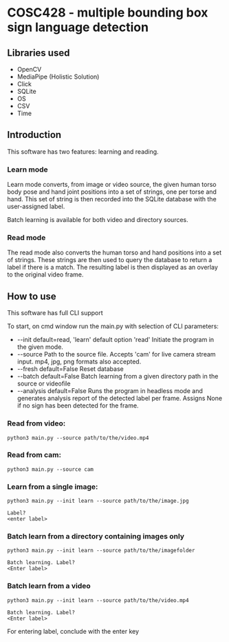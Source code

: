 # COSC428 - multiple bounding box sign language detection


## Libraries used
- OpenCV
- MediaPipe (Holistic Solution)
- Click
- SQLite
- OS
- CSV
- Time

## Introduction
This software has two features: learning and reading.

### Learn mode
Learn mode converts, from image or video source, the given human torso body pose and hand joint positions into a set of strings, one per torse and hand. This set of string is then recorded into the SQLite database with the user-assigned label.

Batch learning is available for both video and directory sources.

### Read mode
The read mode also converts the human torso and hand positions into a set of strings. These strings are then used to query the database to return a label if there is a match. The resulting label is then displayed as an overlay to the original video frame.

## How to use

This software has full CLI support

To start, on cmd window run the main.py with selection of CLI parameters:

- --init default=read, 'learn'
    default option 'read'
    Initiate the program in the given mode.
- --source <source file path>
    Path to the source file. Accepts 'cam' for live camera stream input. mp4, jpg, png formats also accepted.
- --fresh default=False
    Reset database
- --batch default=False
    Batch learning from a given directory path in the source or videofile
- --analysis default=False
    Runs the program in headless mode and generates analysis report of the detected label per frame. Assigns None if no sign has been detected for the frame.

### Read from video:
```
python3 main.py --source path/to/the/video.mp4
```

### Read from cam:
```
python3 main.py --source cam
``` 

### Learn from a single image:
```
python3 main.py --init learn --source path/to/the/image.jpg

Label? 
<enter label>
```

### Batch learn from a directory containing images only
```
python3 main.py --init learn --source path/to/the/imagefolder

Batch learning. Label? 
<Enter label>
``` 

### Batch learn from a video
```
python3 main.py --init learn --source path/to/the/video.mp4

Batch learning. Label? 
<Enter label>
```

For entering label, conclude with the enter key

